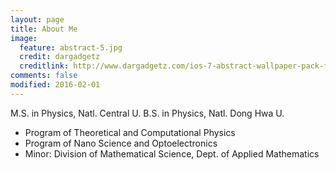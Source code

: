 ```yaml
---
layout: page
title: About Me
image:
  feature: abstract-5.jpg
  credit: dargadgetz
  creditlink: http://www.dargadgetz.com/ios-7-abstract-wallpaper-pack-for-iphone-5-and-ipod-touch-retina/
comments: false
modified: 2016-02-01
---
```


M.S. in Physics, Natl. Central U.
B.S. in Physics, Natl. Dong Hwa U.
* Program of Theoretical and Computational Physics
* Program of Nano Science and Optoelectronics
* Minor: Division of Mathematical Science, Dept. of Applied Mathematics
